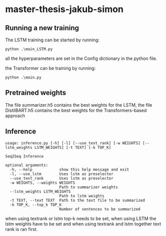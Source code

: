 # master-thesis-jakub-simon



## Running a new training
The LSTM training can be started by running:

```
python .\main_LSTM.py
```

all the hyperparameters are set in the Config dictionary in the python file.

the Transformer can be training by running:

```
python .\main.py
```

## Pretrained weights
The file summarizer.h5 contains the best weights for the LSTM, the file DistilBART.h5 contains the best weights for the Transformers-based approach

## Inference
```
usage: inference.py [-h] [-l] [--use_text_rank] [-w WEIGHTS] [--lstm_weights LSTM_WEIGHTS] [-t TEXT] [-k TOP_K]

Seq2Seq Inference

optional arguments:
  -h, --help            show this help message and exit
  -l, --use_lstm        Uses lstm as preselector
  --use_text_rank       Uses lstm as preselector
  -w WEIGHTS, --weights WEIGHTS
                        Path to summarizer weights
  --lstm_weights LSTM_WEIGHTS
                        Path to lstm weights
  -t TEXT, --text TEXT  Path to the text file to be summarized
  -k TOP_K, --top_k TOP_K
                        Number of sentences to be summarized
```

when using textrank or lstm top-k needs to be set, when using LSTM the lstm weights have to be set and when using textrank and lstm together text rank is ran first.